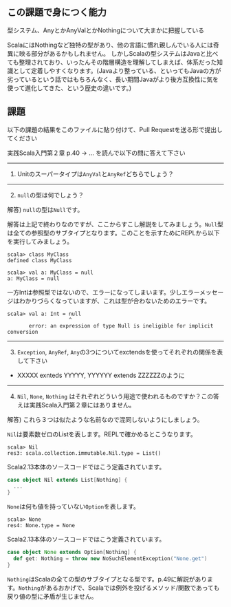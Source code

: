 ## この課題で身につく能力

型システム、AnyとかAnyValとかNothingについて大まかに把握している

ScalaにはNothingなど独特の型があり、他の言語に慣れ親しんでいる人には奇異に映る部分があるかもしれません。
しかしScalaの型システムはJavaと比べても整理されており、いったんその階層構造を理解してしまえば、体系だった知識として定着しやすくなります。(Javaより整っている、といってもJavaの方が劣っているという話ではもちろんなく、長い期間Javaがより後方互換性に気を使って進化してきた、という歴史の違いです。)

## 課題

以下の課題の結果をこのファイルに貼り付けて、Pull Requestを送る形で提出してください

実践Scala入門第２章 p.40 -> ... を読んで以下の問に答えて下さい

---
1. Unitのスーパータイプは`AnyVal`と`AnyRef`どちらでしょう？

---
2. `null`の型は何でしょう？

解答) `null`の型は`Null`です。

解答は上記で終わりなのですが、ここからすこし解説をしてみましょう。`Null`型は全ての参照型のサブタイプとなります。このことを示すためにREPLから以下を実行してみましょう。

```
scala> class MyClass
defined class MyClass

scala> val a: MyClass = null
a: MyClass = null
```

一方Intは参照型ではないので、エラーになってしまいます。少しエラーメッセージはわかりづらくなっていますが、これは型が合わないためのエラーです。

```
scala> val a: Int = null
                    ^
       error: an expression of type Null is ineligible for implicit conversion
```

---
3. `Exception`, `AnyRef`, `Any`の3つについてexctendsを使ってそれぞれの関係を表して下さい
 - XXXXX exnteds YYYYY, YYYYYY extends ZZZZZZのように

---
4. `Nil`, `None`, `Nothing` はそれぞれどういう用途で使われるものですか？この答えは実践Scala入門第２章にはありません。

解答) 
これら３つは似たような名前なので混同しないようにしましょう。

`Nil`は要素数ゼロのListを表します。REPLで確かめるとこうなります。

```
scala> Nil
res3: scala.collection.immutable.Nil.type = List()
```

Scala2.13本体のソースコードではこう定義されています。

```scala
case object Nil extends List[Nothing] {
  ...
}
```

`None`は何も値を持っていない`Option`を表します。

```
scala> None
res4: None.type = None
```

Scala2.13本体のソースコードではこう定義されています。

```scala
case object None extends Option[Nothing] {
  def get: Nothing = throw new NoSuchElementException("None.get")
}
```

`Nothing`はScalaの全ての型のサブタイプとなる型です。p.49に解説があります。`Nothing`があるおかげで、Scalaでは例外を投げるメソッド/関数であっても戻り値の型に矛盾が生じません。

